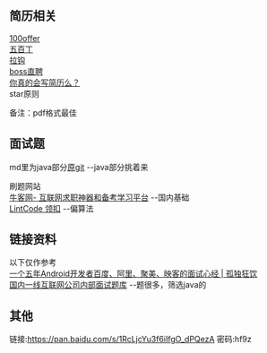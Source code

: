 
## 简历相关
[100offer](https://cn.100offer.com/)   
[五百丁](http://www.500d.me/)   
[拉钩](https://www.lagou.com/)   
[boss直聘](https://www.zhipin.com/?sid=sem_pz_bdpc_dasou_title)   
[你真的会写简历么？](https://mp.weixin.qq.com/s?__biz=MzA4NTQwNDcyMA==&mid=402970472&idx=1&sn=b9738c66fb5750c2515d57357c01a83f&scene=21#wechat_redirect)   
star原则   
   
备注：pdf格式最佳   

## 面试题
md里为java部分[原git](https://github.com/GcsSloop/AndroidNote)	--java部分挑着来   
   
刷题网站   
[牛客网- 互联网求职神器和备考学习平台](https://www.nowcoder.com/)	--国内基础   
[LintCode 领扣](https://www.lintcode.com/problem/)	--偏算法    

## 链接资料
以下仅作参考    
[一个五年Android开发者百度、阿里、聚美、映客的面试心经 | 孤独狂饮](http://gdky005.com/2016/07/08/%E4%B8%80%E4%B8%AA%E4%BA%94%E5%B9%B4Android%E5%BC%80%E5%8F%91%E8%80%85%E7%99%BE%E5%BA%A6%E3%80%81%E9%98%BF%E9%87%8C%E3%80%81%E8%81%9A%E7%BE%8E%E3%80%81%E6%98%A0%E5%AE%A2%E7%9A%84%E9%9D%A2%E8%AF%95%E5%BF%83%E7%BB%8F/) 	   
[国内一线互联网公司内部面试题库](https://github.com/JackyAndroid/AndroidInterview-Q-A)	--题很多，筛选java的   

## 其他
链接:https://pan.baidu.com/s/1RcLjcYu3f6iIfgO_dPQezA  密码:hf9z
